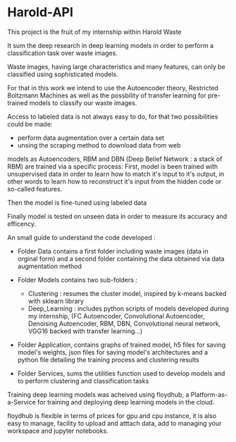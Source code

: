 # Harold-API

This project is the fruit of my internship within Harold Waste

It sum the deep research in deep learning models in order to perform a classification task over waste images.

Waste images, having large characteristics and many features, can only be classified using sophisticated models.

For that in this work we intend to use the Autoencoder theory, Restricted Boltzmann Machines as well as the possbility of transfer learning for pre-trained models to classify our waste images.



Access to labeled data is not always easy to do, for that two possibilities could be made:

- perform data augmentation over a certain data set 
- unsing the scraping method to download data from web 


models as Autoencoders, RBM and DBN (Deep Belief Network : a stack of RBM) are trained via a specific process: 
First, model is been trained with unsupervised data in order to learn how to match it's input to it's output, in other words to learn how to reconstruct it's input from the hidden code or so-called features.

Then the model is fine-tuned using labeled data


Finally model is tested on unseen data in order to measure its accuracy and efficency.



An small guide to understand the code developed : 


- Folder Data contains a first folder including waste images  (data in orginal form) and a second folder containing the data obtained via data augmentation method
- Folder Models contains two sub-folders :
	- Clustering : resumes the cluster model, inspired by k-means backed with sklearn library
	- Deep_Learning : includes python scripts of models developed during my internship, (FC Autoencoder, Convolutional Autoencoder, Denoising Autoencoder, RBM, DBN, Convolutional neural network, VGG16 backed with transfer learning...)

- Folder Application, contains graphs of trained model, h5 files for saving model's weights, json files for saving model's architectures and a python file detailing the training process and clustering results


- Folder Services, sums the utilities function used to develop models and to perform clustering and classification tasks

Training deep learning models was acheived using floydhub, a Platform-as-a-Service for training and deploying deep learning models in the cloud.


floydhub is flexible in terms of prices for gpu and cpu instance, it is also easy to manage, facility to upload and atttach data, add to managing your workspace and jupyter notebooks.







